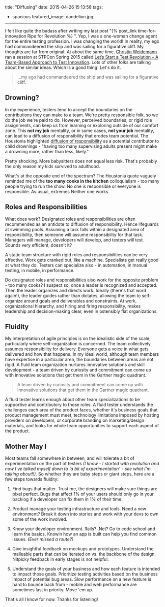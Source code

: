 title: "Diffusing"
date: 2015-04-26 15:13:58
tags:
  - spacious
featured_image: dandelion.jpg
---
I felt like quite the badass after writing my last post "{% post_link time-for-innovation Ripe for Revolution %} ". Yep, I was a one-woman change agent for the entire testing profession. I was changing the world!  In reality, my ego had commandeered the ship and was sailing for a figurative cliff.  My thoughts are far from original.  At about the same time, [Christin Weidemann](https://twitter.com/c_wiedemann) ran a session at STPCon Spring 2015 called [Let’s Start a Test Revolution – A Team-Based Approach to Test Innovation](http://www.stpcon.com/sessions/lets-start-a-test-revolution-a-team-based-approach-to-test-innovation/). Lots of other folks are talking about the similar ideas.  Which is a good thing!  Let's do it.

> ...my ego had commandeered the ship and was sailing for a figurative cliff.

## Drowning?

In my experience, testers tend to accept the boundaries on the contributions they can make to a team.  We're pretty responsible folk, so we do the job we're paid to do.  However, perceived boundaries, or rigid role assignments, can keep us from learning or exploring outside of our comfort zone.  This **not my job** mentality, or in some cases, **not your job** mentality, can lead to a diffusion of responsibility that erodes team potential.  The Houstonia highlighted [diffusion of responsibility](http://www.houstoniamag.com/news-and-profiles/articles/the-complicated-truth-about-children-and-drowning-april-2015/) as a potential contributor to child drownings -  "having too many supervising adults present might make a drowning more, rather than less, likely."

Pretty shocking.  More babysitters does not equal less risk. That's probably the only reason my kids survived to adulthood.

What's at the opposite end of the spectrum?  The Houstonia quote vaguely reminded me of the **too many cooks in the kitchen** colloquialism - too many people trying to run the show.  No one is responsible or everyone is responsible.  As usual, extremes Neither one works.

## Roles and Responsibilities

What does work?  Designated roles and responsibilities are often recommended as an antidote to diffusion of responsibility. Hence lifeguards at swimming pools.  Assuming a task falls within a designated area of responsibility, then someone will assume responsibility for that task.  Managers will manage, developers will develop, and testers will test.  Sounds very efficient, doesn't it?

A static team structure with rigid roles and responsibilities can be very effective.  Work gets cranked out, like a machine.  Specialists get really good at what they do. Testers can specialize also - in automation, in manual testing, in mobile, in performance.

Do designated roles and responsibilities also work for the opposite problem - too many cooks?  I suspect so, once a leader is recognized and accepted.  Then the leader organizes and directs work.  Ideally (there's that word again!), the leader guides rather than dictates, allowing the team to self-organize around goals and deliverables and constraints.  At work, organizational hierarchy, and hiring and firing responsibility, makes leadership and decision-making clear, even in ostensibly flat organizations.

## Fluidity

My interpretation of agile principles is on the idealistic side of the scale, particularly where self-organization is concerned. The team collectively assumes responsibility for delivery.  Everyone gets a voice in what gets delivered and how that happens.  In my ideal world, although team members have expertise in a particular area, the boundaries between areas are not rigid.  A fluid team organization nurtures innovative solutions and skill development - a team driven by curiosity and commitment can come up with innovative solutions that get them in the Gartner magic quadrant.

> A team driven by curiosity and commitment can come up with innovative solutions that get them in the Gartner magic quadrant.

A fluid tester learns enough about other team specializations to be supportive and contributory to those roles.  A fluid tester understands the challenges each area of the product faces, whether it's business goals that product management must meet, technology limitations imposed by hosting providers on developers, or corporate branding on marketing/design materials, and looks for whole team opportunities to support each aspect of the product.

## Mother May I

Most teams fall somewhere in between, and will tolerate a bit of experimentation on the part of testers _(I know - I started with revolution and now I've talked myself down to 'a bit of experimentation' - see what I'm talking about!!)_.  So whether they are baby steps or giant steps, here are a few steps towards fluidity:

1.  Find bugs that matter.  Trust me, the designers will make sure things are pixel perfect.  Bugs that affect 1% of your users should only go in your backlog if a developer can fix them in 1% of their time.

1.  Product manage your testing infrastructure and tools.  Need a new environment?  Break it down into stories and work with your devs to own some of the work involved.

1.  Know your developer environment.  Rails? .Net?  Go to code school and learn the basics.  Knowin how an app is built can help you find common issues. _(Ever missed a route?)_

1.  Give insightful feedback on mockups and prototypes.  Understand the malleable parts that can be iterated on vs. the backbone of the design.  Nitpicky feedback in early stages is not helpful.

1.  Understand the goals of your business and how each feature is intended to impact those goals.  Prioritize testing activities based on the business impact of potential bug areas. Slow performance on a new feature is hard to bounce back from - mobile and web performance are sometimes last in priority.  Move 'em up.

That's all I know for now.  Thanks for listening!







